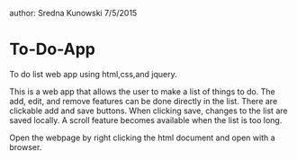 author: Sredna Kunowski 7/5/2015
# To-Do-App
To do list web app using html,css,and jquery.

This is a web app that allows the user to make a list of things to do. 
The add, edit, and remove features can be done directly in the list. 
There are clickable add and save buttons. When clicking save, changes 
to the list are saved locally. A scroll feature becomes available when
the list is too long.

Open the webpage by right clicking the html document and open with a browser.

